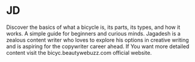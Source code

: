 # JD
Discover the basics of what a bicycle is, its parts, its types, and how it works. A simple guide for beginners and curious minds.
Jagadesh is a zealous content writer who loves to explore his options in creative writing and is aspiring for the copywriter career ahead. If You want more detailed content visit the bicyc.beautywebuzz.com official website.
